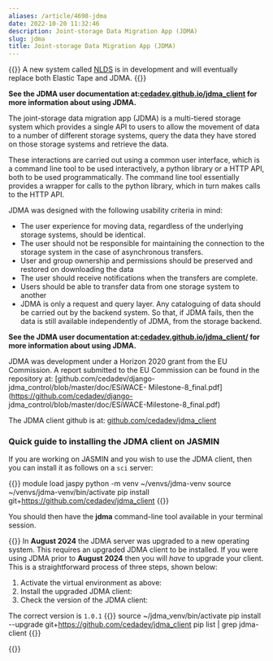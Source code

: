 ```yaml
---
aliases: /article/4698-jdma
date: 2022-10-20 11:32:46
description: Joint-storage Data Migration App (JDMA)
slug: jdma
title: Joint-storage Data Migration App (JDMA)
---
```


{{<alert type="info">}}
A new system called [NLDS](https://techblog.ceda.ac.uk/2022/03/09/near-line-data-store-intro.html) is in development and will eventually replace both Elastic Tape and JDMA.
{{</alert>}}

**See the JDMA user documentation
at:[cedadev.github.io/jdma_client](https://cedadev.github.io/jdma_client/docs/build/html/index.html)
for more information about using JDMA.**

The joint-storage data migration app (JDMA) is a multi-tiered storage system
which provides a single API to users to allow the movement of data to a number
of different storage systems, query the data they have stored on those storage
systems and retrieve the data.

These interactions are carried out using a common user interface, which is a
command line tool to be used interactively, a python library or a HTTP API,
both to be used programmatically. The command line tool essentially provides a
wrapper for calls to the python library, which in turn makes calls to the HTTP
API.

JDMA was designed with the following usability criteria in mind:

- The user experience for moving data, regardless of the underlying storage systems, should be identical.
- The user should not be responsible for maintaining the connection to the storage system in the case of asynchronous transfers.
- User and group ownership and permissions should be preserved and restored on downloading the data
- The user should receive notifications when the transfers are complete.
- Users should be able to transfer data from one storage system to another
- JDMA is only a request and query layer. Any cataloguing of data should be carried out by the backend system. So that, if JDMA fails, then the data is still available independently of JDMA, from the storage backend.

**See the JDMA user documentation
at:[cedadev.github.io/jdma_client/](http://cedadev.github.io/jdma_client/docs/build/html/index.html)
for more information about using JDMA.**

JDMA was development under a Horizon 2020 grant from the EU Commission. A
report submitted to the EU Commission can be found in the repository at:
[github.com/cedadev/django-jdma_control/blob/master/doc/ESiWACE-
Milestone-8_final.pdf](https://github.com/cedadev/django-
jdma_control/blob/master/doc/ESiWACE-Milestone-8_final.pdf)

The JDMA client github is at:
[github.com/cedadev/jdma_client](https://github.com/cedadev/jdma_client)

### Quick guide to installing the JDMA client on JASMIN

If you are working on JASMIN and you wish to use the JDMA client, then you can
install it as follows on a `sci` server:

{{<command user="user" host="sci-vm-01">}}
module load jaspy
python -m venv ~/venvs/jdma-venv
source ~/venvs/jdma-venv/bin/activate
pip install git+https://github.com/cedadev/jdma_client
{{</command>}}

You should then have the **jdma** command-line tool available in your terminal
session.

{{<alert type="info">}}
  In **August 2024** the JDMA server was upgraded to a new operating system.
  This requires an upgraded JDMA client to be installed.
  If you were using JDMA prior to **August 2024** then you will *have* to upgrade your client.
  This is a straightforward process of three steps, shown below:

  1. Activate the virtual environment as above:
  2. Install the upgraded JDMA client:
  3. Check the version of the JDMA client:

  The correct version is ``1.0.1``
  {{<command user="user" host="sci-vm-01">}}
  source ~/jdma_venv/bin/activate
  pip install --upgrade git+https://github.com/cedadev/jdma_client
  pip list | grep jdma-client
  {{</command>}}

{{</alert>}}